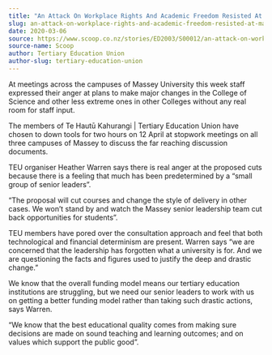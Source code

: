 ```yaml
---
title: "An Attack On Workplace Rights And Academic Freedom Resisted At Massey"
slug: an-attack-on-workplace-rights-and-academic-freedom-resisted-at-massey
date: 2020-03-06
source: https://www.scoop.co.nz/stories/ED2003/S00012/an-attack-on-workplace-rights-and-academic-freedom-resisted-at-massey.htm
source-name: Scoop
author: Tertiary Education Union
author-slug: tertiary-education-union
---
```


<p>At meetings across the campuses of Massey University this
week staff expressed their anger at plans to make major
changes in the College of Science and other less extreme
ones in other Colleges without any real room for staff
input.</p>

<p>The members of Te Hautū Kahurangi | Tertiary
Education Union have chosen to down tools for two hours on
12 April at stopwork meetings on all three campuses of
Massey to discuss the far reaching discussion
documents.</p>

<p>TEU organiser Heather Warren says there is
real anger at the proposed cuts because there is a feeling
that much has been predetermined by a “small group of
senior leaders”.</p>

<p>“The proposal will cut courses
and change the style of delivery in other cases. We won’t
stand by and watch the Massey senior leadership team cut
back opportunities for students”.</p>

<p>TEU members have
pored over the consultation approach and feel that both
technological and financial determinism are present. Warren
says “we are concerned that the leadership has forgotten
what a university is for. And we are questioning the facts
and figures used to justify the deep and drastic
change.”</p>

<p>We know that the overall funding model
means our tertiary education institutions are struggling,
but we need our senior leaders to work with us on getting a
better funding model rather than taking such drastic
actions, says Warren.</p>

<p>“We know that the best
educational quality comes from making sure decisions are
made on sound teaching and learning outcomes; and on values
which support the public
good”.</p>